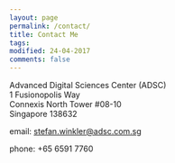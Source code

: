 ```yaml
---
layout: page
permalink: /contact/
title: Contact Me
tags: 
modified: 24-04-2017
comments: false
---
```



Advanced Digital Sciences Center (ADSC)  
1 Fusionopolis Way  
Connexis North Tower #08-10  
Singapore 138632  

email: stefan.winkler@adsc.com.sg 

phone: +65 6591 7760  
